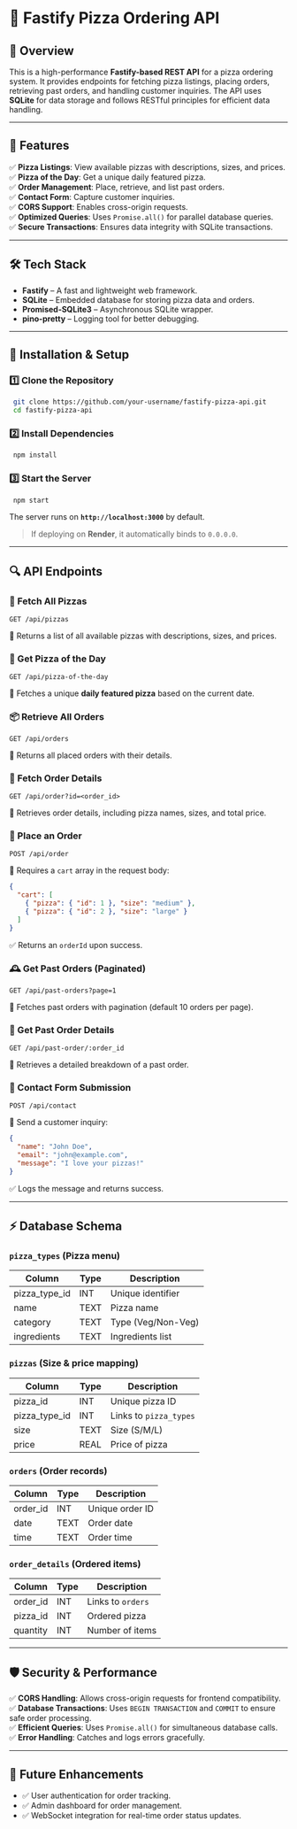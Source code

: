 # 🍕 Fastify Pizza Ordering API

## 🚀 Overview
This is a high-performance **Fastify-based REST API** for a pizza ordering system. It provides endpoints for fetching pizza listings, placing orders, retrieving past orders, and handling customer inquiries. The API uses **SQLite** for data storage and follows RESTful principles for efficient data handling.

---
## 📌 Features
✅ **Pizza Listings**: View available pizzas with descriptions, sizes, and prices.  
✅ **Pizza of the Day**: Get a unique daily featured pizza.  
✅ **Order Management**: Place, retrieve, and list past orders.  
✅ **Contact Form**: Capture customer inquiries.  
✅ **CORS Support**: Enables cross-origin requests.  
✅ **Optimized Queries**: Uses `Promise.all()` for parallel database queries.  
✅ **Secure Transactions**: Ensures data integrity with SQLite transactions.  

---
## 🛠️ Tech Stack
- **Fastify** – A fast and lightweight web framework.
- **SQLite** – Embedded database for storing pizza data and orders.
- **Promised-SQLite3** – Asynchronous SQLite wrapper.
- **pino-pretty** – Logging tool for better debugging.

---
## 🔌 Installation & Setup
### 1️⃣ Clone the Repository
```sh
 git clone https://github.com/your-username/fastify-pizza-api.git
 cd fastify-pizza-api
```

### 2️⃣ Install Dependencies
```sh
 npm install
```

### 3️⃣ Start the Server
```sh
 npm start
```
The server runs on **`http://localhost:3000`** by default.

> If deploying on **Render**, it automatically binds to `0.0.0.0`.

---
## 🔍 API Endpoints

### 🍕 Fetch All Pizzas
```http
GET /api/pizzas
```
📌 Returns a list of all available pizzas with descriptions, sizes, and prices.

### 🌟 Get Pizza of the Day
```http
GET /api/pizza-of-the-day
```
📌 Fetches a unique **daily featured pizza** based on the current date.

### 📦 Retrieve All Orders
```http
GET /api/orders
```
📌 Returns all placed orders with their details.

### 📜 Fetch Order Details
```http
GET /api/order?id=<order_id>
```
📌 Retrieves order details, including pizza names, sizes, and total price.

### 🛒 Place an Order
```http
POST /api/order
```
📌 Requires a `cart` array in the request body:
```json
{
  "cart": [
    { "pizza": { "id": 1 }, "size": "medium" },
    { "pizza": { "id": 2 }, "size": "large" }
  ]
}
```
✅ Returns an `orderId` upon success.

### 🕰️ Get Past Orders (Paginated)
```http
GET /api/past-orders?page=1
```
📌 Fetches past orders with pagination (default 10 orders per page).

### 📑 Get Past Order Details
```http
GET /api/past-order/:order_id
```
📌 Retrieves a detailed breakdown of a past order.

### 📩 Contact Form Submission
```http
POST /api/contact
```
📌 Send a customer inquiry:
```json
{
  "name": "John Doe",
  "email": "john@example.com",
  "message": "I love your pizzas!"
}
```
✅ Logs the message and returns success.

---
## ⚡ Database Schema
### **`pizza_types`** (Pizza menu)
| Column       | Type    | Description            |
|-------------|--------|------------------------|
| pizza_type_id | INT    | Unique identifier    |
| name         | TEXT   | Pizza name            |
| category     | TEXT   | Type (Veg/Non-Veg)    |
| ingredients  | TEXT   | Ingredients list      |

### **`pizzas`** (Size & price mapping)
| Column         | Type    | Description       |
|---------------|--------|-------------------|
| pizza_id      | INT    | Unique pizza ID   |
| pizza_type_id | INT    | Links to `pizza_types` |
| size          | TEXT   | Size (S/M/L)      |
| price         | REAL   | Price of pizza    |

### **`orders`** (Order records)
| Column     | Type    | Description       |
|-----------|--------|-------------------|
| order_id  | INT    | Unique order ID   |
| date      | TEXT   | Order date        |
| time      | TEXT   | Order time        |

### **`order_details`** (Ordered items)
| Column     | Type    | Description        |
|-----------|--------|--------------------|
| order_id  | INT    | Links to `orders`  |
| pizza_id  | INT    | Ordered pizza      |
| quantity  | INT    | Number of items    |

---
## 🛡️ Security & Performance
✅ **CORS Handling**: Allows cross-origin requests for frontend compatibility.  
✅ **Database Transactions**: Uses `BEGIN TRANSACTION` and `COMMIT` to ensure safe order processing.  
✅ **Efficient Queries**: Uses `Promise.all()` for simultaneous database calls.  
✅ **Error Handling**: Catches and logs errors gracefully.

---
## 🎯 Future Enhancements
- ✅ User authentication for order tracking.
- ✅ Admin dashboard for order management.
- ✅ WebSocket integration for real-time order status updates.



